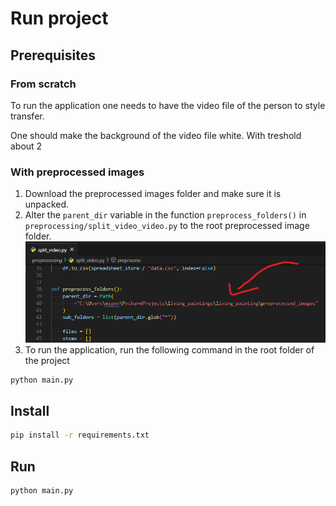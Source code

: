 # Run project

## Prerequisites
### From scratch
To run the application one needs to have the video file of the person to style transfer.

One should make the background of the video file white. With treshold about 2

### With preprocessed images
1. Download the preprocessed images folder and make sure it is unpacked.
2. Alter the `parent_dir` variable in the function `preprocess_folders()` in `preprocessing/split_video_video.py` to the root preprocessed image folder.
![where to change file](images/preprocess_path.png)
3. To run the application, run the following command in the root folder of the project
```bash
python main.py
```


## Install 
```bash	
pip install -r requirements.txt
```

## Run
```bash
python main.py
```


